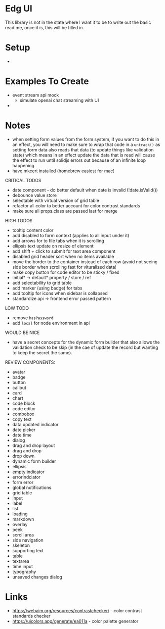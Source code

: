 # Edg UI

This library is not in the state where I want it to be to write out the basic read me, once it is, this will be filled in.

# Setup
-

# Examples To Create

- event stream api mock
  - simulate openai chat streaming with UI
-

#  Notes
- when setting form values from the form system, if you want to do this in an effect, you will need to make sure to wrap that code in a `untrack()` as setting form data also reads that data (to update things like validation state) which means in an effect update the data that is read will cause the effect to run until solidjs errors out because of an infinite loop happening.
- have mkcert installed (homebrew easiest for mac)


CRITICAL TODOS
- date component - do better default when date is invalid (!date.isValid())
- debounce value store
- selectable with virtual version of grid table
- refactor all color to better account for color contrast standards
- make sure all props.class are passed last for merge

HIGH TODOS
- tooltip content color
- add disabled to form context (applies to all input under it)
- add arrows for to file tabs when it is scrolling
- ellipsis text update on resize of element
- add shift + click to submit for text area component
- disabled grid header sort when no items available
- move the border to the container instead of each row (avoid not seeing side border when scrolling fast for vituralized data)
- make copy button for code editor to be sticky / fixed
- initial* -> default* property / store / ref
- add selectability to grid table
- add marker (using badge) for tabs
- add tooltip for icons when sidebar is collapsed
- standardize api -> frontend error passed pattern 

LOW TODO
- remove `hasPassword`
- add `local` for node environment in api

WOULD BE NICE
- have a secret concepts for the dynamic form builder that also allows the validation check to be skip (in the cae of update the record but wanting to keep the secret the same).

REVIEW COMPONENTS:
- avatar
- badge
- button
- callout
- card
- chart
- code block
- code editor
- combobox
- copy text
- data updated indicator
- date picker
- date time
- dialog
- drag and drop layout
- drag and drop
- drop down
- dynamic form builder
- ellipsis
- empty indicator
- errorindciator
- form error
- global notifications
- grid table
- input
- label
- list
- loading
- markdown
- overlay
- peek
- scroll area
- side navigation
- skeleton
- supporting text
- table
- textarea
- time input
- typography
- unsaved changes dialog

# Links

- https://webaim.org/resources/contrastchecker/ - color contrast standards checker
- https://uicolors.app/generate/ea011a - color palette generator
